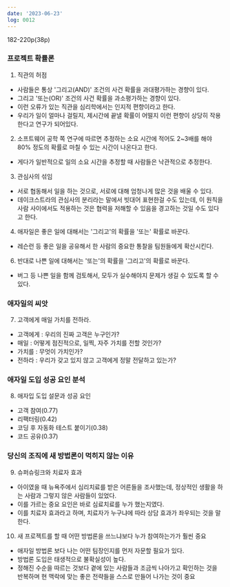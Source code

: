 ```yaml
---
date: '2023-06-23'
log: 0012
---
```


182-220p(38p)

### 프로젝트 확률론

1. 직관의 허점
 - 사람들은 통상 '그리고(AND)' 조건의 사건 확률을 과대평가하는 경향이 있다.
 - 그리고 '또는(OR)' 조건의 사건 확률을 과소평가하는 경향이 있다.
 - 이런 오류가 있는 직관을 심리학에서는 인지적 편향이라고 한다.
 - 우리가 일이 얼마나 걸릴지, 제시간에 끝낼 확률이 어떨지 이런 편향이 상당히 작용한다고 연구가 되어있다.

2. 소프트웨어 공학 쪽 연구에 따르면 추정하는 소요 시간에 적어도 2~3배를 해야 80% 정도의 확률로 마칠 수 있는 시간이 나온다고 한다.
 - 게다가 일반적으로 일의 소요 시간을 추정할 때 사람들은 낙관적으로 추정한다.

3. 관심사의 섞임
- 서로 협동해서 일을 하는 것으로, 서로에 대해 엄청나게 많은 것을 배울 수 있다.
- 데이크스트라의 관심사의 분리라는 말에서 빗대어 표현한걸 수도 있는데, 이 원칙을 사람 사이에서도 적용하는 것은 협력을 저해할 수 있음을 경고하는 것일 수도 있다고 한다.

4. 애자일은 좋은 일에 대해서는 '그리고'의 확률을 '또는' 확률로 바꾼다.
 - 레슨런 등 좋은 일을 공유해서 한 사람의 중요한 통찰을 팀원들에게 확산시킨다.

6. 반대로 나쁜 일에 대해서는 '또는'의 확률을 '그리고'의 확률로 바꾼다.
 - 버그 등 나쁜 일을 함께 검토해서, 모두가 실수해야지 문제가 생길 수 있도록 할 수 있다.


### 애자일의 씨앗

7. 고객에게 매일 가치를 전하라.
 - 고객에게 : 우리의 진짜 고객은 누구인가?
 - 매일 : 어떻게 점진적으로, 일찍, 자주 가치를 전할 것인가?
 - 가치를 : 무엇이 가치인가?
 - 전하라 : 우리가 갖고 있지 않고 고객에게 정말 전달하고 있는가?


### 애자일 도입 성공 요인 분석

8. 애자입 도입 설문과 성공 요인
 - 고객 참여(0.77)
 - 리팩터링(0.42)
 - 코딩 후 자동화 테스트 붙이기(0.38)
 - 코드 공유(0.37)


### 당신의 조직에 새 방법론이 먹히지 않는 이유

9. 슈퍼슈링크와 치료자 효과
 - 아이였을 때 뉴욕주에서 심리치료를 받은 어른들을 조사했는데, 정상적인 생활을 하는 사람과 그렇지 않은 사람들이 있었다.
 - 이를 가르는 중요 요인은 바로 심료치료를 누가 했는지였다.
 - 이를 치료자 효과라고 하며, 치료자가 누구냐에 따라 상담 효과가 좌우되는 것을 말한다.

10. 새 프로젝트를 할 때 어떤 방법론을 쓰느냐보다 누가 참여하는가가 훨씬 중요
 - 애자일 방법론 보다 나는 어떤 팀장인지를 먼저 자문할 필요가 있다.
 - 방법론 도입은 태생적으로 불확실성이 높다.
 - 정해진 수순을 따르는 것보다 곁에 있는 사람들과 조금씩 나아가고 확인하는 것을 반복하며 현 맥락에 맞는 좋은 전략들을 스스로 만들어 나가는 것이 중요